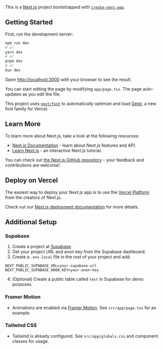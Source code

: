 This is a [Next.js](https://nextjs.org) project bootstrapped with [`create-next-app`](https://nextjs.org/docs/app/api-reference/cli/create-next-app).

## Getting Started

First, run the development server:

```bash
npm run dev
# or
yarn dev
# or
pnpm dev
# or
bun dev
```

Open [http://localhost:3000](http://localhost:3000) with your browser to see the result.

You can start editing the page by modifying `app/page.tsx`. The page auto-updates as you edit the file.

This project uses [`next/font`](https://nextjs.org/docs/app/building-your-application/optimizing/fonts) to automatically optimize and load [Geist](https://vercel.com/font), a new font family for Vercel.

## Learn More

To learn more about Next.js, take a look at the following resources:

- [Next.js Documentation](https://nextjs.org/docs) - learn about Next.js features and API.
- [Learn Next.js](https://nextjs.org/learn) - an interactive Next.js tutorial.

You can check out [the Next.js GitHub repository](https://github.com/vercel/next.js) - your feedback and contributions are welcome!

## Deploy on Vercel

The easiest way to deploy your Next.js app is to use the [Vercel Platform](https://vercel.com/new?utm_medium=default-template&filter=next.js&utm_source=create-next-app&utm_campaign=create-next-app-readme) from the creators of Next.js.

Check out our [Next.js deployment documentation](https://nextjs.org/docs/app/building-your-application/deploying) for more details.

## Additional Setup

### Supabase

1. Create a project at [Supabase](https://supabase.com/).
2. Get your project URL and anon key from the Supabase dashboard.
3. Create a `.env.local` file in the root of your project and add:

```
NEXT_PUBLIC_SUPABASE_URL=your-supabase-url
NEXT_PUBLIC_SUPABASE_ANON_KEY=your-anon-key
```

4. (Optional) Create a public table called `test` in Supabase for demo purposes.

### Framer Motion

- Animations are enabled via [Framer Motion](https://www.framer.com/motion/). See `src/app/page.tsx` for an example.

### Tailwind CSS

- Tailwind is already configured. See `src/app/globals.css` and component classes for usage.

